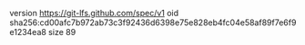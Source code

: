 version https://git-lfs.github.com/spec/v1
oid sha256:cd00afc7b972ab73c3f92436d6398e75e828eb4fc04e58af89f7e6f9e1234ea8
size 89
